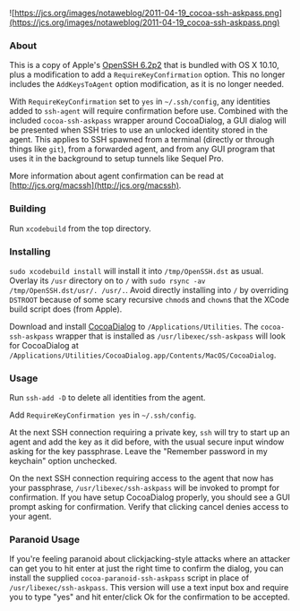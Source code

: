 ![https://jcs.org/images/notaweblog/2011-04-19_cocoa-ssh-askpass.png](https://jcs.org/images/notaweblog/2011-04-19_cocoa-ssh-askpass.png)

### About
This is a copy of Apple's
[OpenSSH 6.2p2](http://opensource.apple.com/source/OpenSSH/OpenSSH-189/)
that is bundled with OS X 10.10, plus a modification to add a
`RequireKeyConfirmation` option.  This no longer includes the `AddKeysToAgent`
option modification, as it is no longer needed.

With `RequireKeyConfirmation` set to `yes` in `~/.ssh/config`, any identities
added to `ssh-agent` will require confirmation before use.  Combined with the
included `cocoa-ssh-askpass` wrapper around CocoaDialog, a GUI dialog will be
presented when SSH tries to use an unlocked identity stored in the agent.  This
applies to SSH spawned from a terminal (directly or through things like `git`),
from a forwarded agent, and from any GUI program that uses it in the background
to setup tunnels like Sequel Pro.

More information about agent confirmation can be read at
[http://jcs.org/macssh](http://jcs.org/macssh).

### Building
Run `xcodebuild` from the top directory.

### Installing
`sudo xcodebuild install` will install it into `/tmp/OpenSSH.dst` as usual.
Overlay its `/usr` directory on to `/` with
`sudo rsync -av /tmp/OpenSSH.dst/usr/. /usr/.`.
Avoid directly installing into `/` by overriding `DSTROOT` because of some
scary recursive `chmod`s and `chown`s that the XCode build script does (from
Apple).

Download and install [CocoaDialog](http://mstratman.github.com/cocoadialog/) to
`/Applications/Utilities`.  The `cocoa-ssh-askpass` wrapper that is installed
as `/usr/libexec/ssh-askpass` will look for CocoaDialog at
`/Applications/Utilities/CocoaDialog.app/Contents/MacOS/CocoaDialog`.

### Usage
Run `ssh-add -D` to delete all identities from the agent.

Add `RequireKeyConfirmation yes` in `~/.ssh/config`.

At the next SSH connection requiring a private key, `ssh` will try to start up
an agent and add the key as it did before, with the usual secure input window
asking for the key passphrase.  Leave the "Remember password in my keychain"
option unchecked.

On the next SSH connection requiring access to the agent that now has your
passphrase, `/usr/libexec/ssh-askpass` will be invoked to prompt for
confirmation.  If you have setup CocoaDialog properly, you should see a GUI
prompt asking for confirmation.  Verify that clicking cancel denies access to
your agent.

### Paranoid Usage
If you're feeling paranoid about clickjacking-style attacks where an attacker
can get you to hit enter at just the right time to confirm the dialog, you can
install the supplied `cocoa-paranoid-ssh-askpass` script in place of
`/usr/libexec/ssh-askpass`.  This version will use a text input box and require
you to type "yes" and hit enter/click Ok for the confirmation to be accepted.
